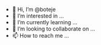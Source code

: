 - 👋 Hi, I’m @boteje
- 👀 I’m interested in ...
- 🌱 I’m currently learning ...
- 💞️ I’m looking to collaborate on ...
- 📫 How to reach me ...

<!---
boteje/boteje is a ✨ special ✨ repository because its `README.md` (this file) appears on your GitHub profile.
You can click the Preview link to take a look at your changes.
--->
